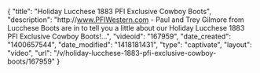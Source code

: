 {
    "title": "Holiday Lucchese 1883 PFI Exclusive Cowboy Boots",
    "description": "http:\/\/www.PFIWestern.com - Paul and Trey Gilmore from Lucchese Boots are in to tell you a little about our Holiday Lucchese 1883 PFI Exclusive Cowboy Boots!...",
    "videoid": "167959",
    "date_created": "1400657544",
    "date_modified": "1418181431",
    "type": "captivate",
    "layout": "video",
    "url": "\/v\/holiday-lucchese-1883-pfi-exclusive-cowboy-boots\/167959"
}